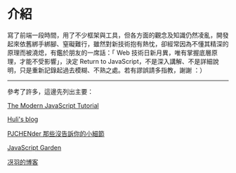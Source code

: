 # 介紹

寫了前端一段時間，用了不少框架與工具，但各方面的觀念及知識仍然凌亂，開發起來依舊綁手綁腳、窒礙難行，雖然對新技術抱有熱忱，卻經常因為不懂其精深的原理而被澆熄，有鑑於朋友的一席話：「 Web 技術日新月異，唯有掌握底層原理，才能不受影響」，決定 Return to JavaScript，不是深入講解、不是詳細說明，只是重新記錄起過去模糊、不熟之處。若有謬誤請多指教，謝謝 ：）

---

參考了許多，這邊先列出主要：

[The Modern JavaScript Tutorial](https://javascript.info/)

[Huli's blog](https://blog.huli.tw/)

[PJCHENder 那些沒告訴你的小細節](https://pjchender.blogspot.com/)

[JavaScript Garden](https://bonsaiden.github.io/JavaScript-Garden/)

[冴羽的博客](https://github.com/mqyqingfeng/Blog)
